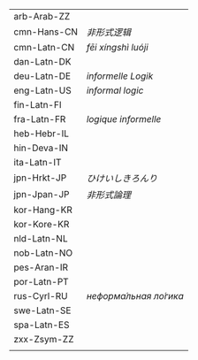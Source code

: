 | | |
|-|-|
| arb-Arab-ZZ |  |
| cmn-Hans-CN | _非形式逻辑_ |
| cmn-Latn-CN | _fēi xíngshì luóji_ |
| dan-Latn-DK |  |
| deu-Latn-DE | _informelle Logik_ |
| eng-Latn-US | _informal logic_ |
| fin-Latn-FI |  |
| fra-Latn-FR | _logique informelle_ |
| heb-Hebr-IL |  |
| hin-Deva-IN |  |
| ita-Latn-IT |  |
| jpn-Hrkt-JP | _ひけいしきろんり_ |
| jpn-Jpan-JP | _非形式論理_ |
| kor-Hang-KR |  |
| kor-Kore-KR |  |
| nld-Latn-NL |  |
| nob-Latn-NO |  |
| pes-Aran-IR |  |
| por-Latn-PT |  |
| rus-Cyrl-RU | _неформа́льная ло́гика_ |
| swe-Latn-SE |  |
| spa-Latn-ES |  |
| zxx-Zsym-ZZ |  |
|  |  |
